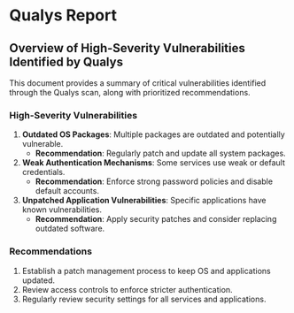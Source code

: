 # Qualys Report

## Overview of High-Severity Vulnerabilities Identified by Qualys
This document provides a summary of critical vulnerabilities identified through the Qualys scan, along with prioritized recommendations.

### High-Severity Vulnerabilities
1. **Outdated OS Packages**: Multiple packages are outdated and potentially vulnerable.
   - **Recommendation**: Regularly patch and update all system packages.
2. **Weak Authentication Mechanisms**: Some services use weak or default credentials.
   - **Recommendation**: Enforce strong password policies and disable default accounts.
3. **Unpatched Application Vulnerabilities**: Specific applications have known vulnerabilities.
   - **Recommendation**: Apply security patches and consider replacing outdated software.

### Recommendations
1. Establish a patch management process to keep OS and applications updated.
2. Review access controls to enforce stricter authentication.
3. Regularly review security settings for all services and applications.

